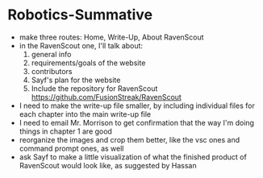 # Robotics-Summative

- make three routes: Home, Write-Up, About RavenScout
- in the RavenScout one, I'll talk about:
    1. general info
    2. requirements/goals of the website
    3. contributors
    4. Sayf's plan for the website
    5. Include the repository for RavenScout https://github.com/FusionStreak/RavenScout
- I need to make the write-up file smaller, by including individual files for each chapter into the main write-up file
- I need to email Mr. Morrison to get confirmation that the way I'm doing things in chapter 1 are good
- reorganize the images and crop them better, like the vsc ones and command prompt ones, as well
- ask Sayf to make a little visualization of what the finished product of RavenScout would look like, as suggested by 
Hassan

